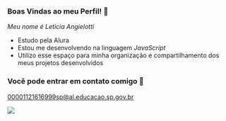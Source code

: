 
  ### **Boas Vindas ao meu Perfil!** 🐉

   *Meu nome é Leticia Angielotti*

- Estudo pela Alura
- Estou me desenvolvendo na linguagem *JavaScript*
- Utilizo esse espaço para minha organização e compartilhamento dos meus projetos desenvolvidos

### Você pode entrar em contato comigo 📧

00001121616999sp@al.educacao.sp.gov.br



![](https://media.giphy.com/media/MUlmRFnTQxwJ2/giphy.gif)








